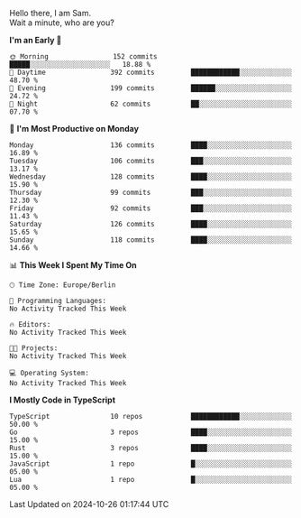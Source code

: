 Hello there, I am Sam.  
Wait a minute, who are you?
  
<!--START_SECTION:waka-->
**I'm an Early 🐤** 

```text
🌞 Morning                152 commits         █████░░░░░░░░░░░░░░░░░░░░   18.88 % 
🌆 Daytime                392 commits         ████████████░░░░░░░░░░░░░   48.70 % 
🌃 Evening                199 commits         ██████░░░░░░░░░░░░░░░░░░░   24.72 % 
🌙 Night                  62 commits          ██░░░░░░░░░░░░░░░░░░░░░░░   07.70 % 
```
📅 **I'm Most Productive on Monday** 

```text
Monday                   136 commits         ████░░░░░░░░░░░░░░░░░░░░░   16.89 % 
Tuesday                  106 commits         ███░░░░░░░░░░░░░░░░░░░░░░   13.17 % 
Wednesday                128 commits         ████░░░░░░░░░░░░░░░░░░░░░   15.90 % 
Thursday                 99 commits          ███░░░░░░░░░░░░░░░░░░░░░░   12.30 % 
Friday                   92 commits          ███░░░░░░░░░░░░░░░░░░░░░░   11.43 % 
Saturday                 126 commits         ████░░░░░░░░░░░░░░░░░░░░░   15.65 % 
Sunday                   118 commits         ████░░░░░░░░░░░░░░░░░░░░░   14.66 % 
```


📊 **This Week I Spent My Time On** 

```text
🕑︎ Time Zone: Europe/Berlin

💬 Programming Languages: 
No Activity Tracked This Week

🔥 Editors: 
No Activity Tracked This Week

🐱‍💻 Projects: 
No Activity Tracked This Week

💻 Operating System: 
No Activity Tracked This Week
```

**I Mostly Code in TypeScript** 

```text
TypeScript               10 repos            ████████████░░░░░░░░░░░░░   50.00 % 
Go                       3 repos             ████░░░░░░░░░░░░░░░░░░░░░   15.00 % 
Rust                     3 repos             ████░░░░░░░░░░░░░░░░░░░░░   15.00 % 
JavaScript               1 repo              █░░░░░░░░░░░░░░░░░░░░░░░░   05.00 % 
Lua                      1 repo              █░░░░░░░░░░░░░░░░░░░░░░░░   05.00 % 
```




 Last Updated on 2024-10-26 01:17:44 UTC
<!--END_SECTION:waka-->
